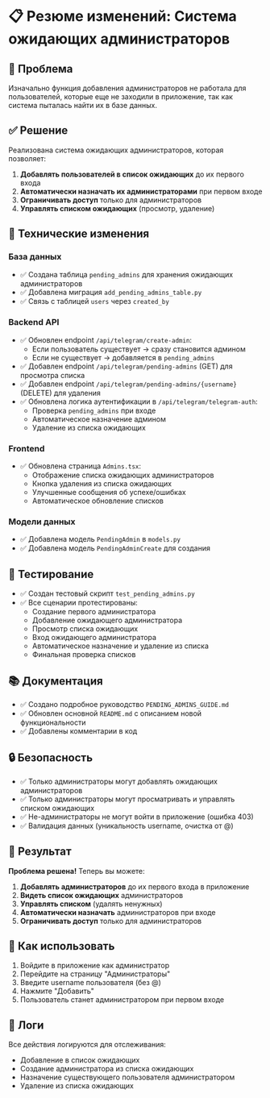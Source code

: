 # 📋 Резюме изменений: Система ожидающих администраторов

## 🎯 Проблема

Изначально функция добавления администраторов не работала для пользователей, которые еще не заходили в приложение, так как система пыталась найти их в базе данных.

## ✅ Решение

Реализована система ожидающих администраторов, которая позволяет:

1. **Добавлять пользователей в список ожидающих** до их первого входа
2. **Автоматически назначать их администраторами** при первом входе
3. **Ограничивать доступ** только для администраторов
4. **Управлять списком ожидающих** (просмотр, удаление)

## 🔧 Технические изменения

### База данных
- ✅ Создана таблица `pending_admins` для хранения ожидающих администраторов
- ✅ Добавлена миграция `add_pending_admins_table.py`
- ✅ Связь с таблицей `users` через `created_by`

### Backend API
- ✅ Обновлен endpoint `/api/telegram/create-admin`:
  - Если пользователь существует → сразу становится админом
  - Если не существует → добавляется в `pending_admins`
- ✅ Добавлен endpoint `/api/telegram/pending-admins` (GET) для просмотра списка
- ✅ Добавлен endpoint `/api/telegram/pending-admins/{username}` (DELETE) для удаления
- ✅ Обновлена логика аутентификации в `/api/telegram/telegram-auth`:
  - Проверка `pending_admins` при входе
  - Автоматическое назначение админом
  - Удаление из списка ожидающих

### Frontend
- ✅ Обновлена страница `Admins.tsx`:
  - Отображение списка ожидающих администраторов
  - Кнопка удаления из списка ожидающих
  - Улучшенные сообщения об успехе/ошибках
  - Автоматическое обновление списков

### Модели данных
- ✅ Добавлена модель `PendingAdmin` в `models.py`
- ✅ Добавлена модель `PendingAdminCreate` для создания

## 🧪 Тестирование

- ✅ Создан тестовый скрипт `test_pending_admins.py`
- ✅ Все сценарии протестированы:
  - Создание первого администратора
  - Добавление ожидающего администратора
  - Просмотр списка ожидающих
  - Вход ожидающего администратора
  - Автоматическое назначение и удаление из списка
  - Финальная проверка списков

## 📚 Документация

- ✅ Создано подробное руководство `PENDING_ADMINS_GUIDE.md`
- ✅ Обновлен основной `README.md` с описанием новой функциональности
- ✅ Добавлены комментарии в код

## 🔒 Безопасность

- ✅ Только администраторы могут добавлять ожидающих администраторов
- ✅ Только администраторы могут просматривать и управлять списком ожидающих
- ✅ Не-администраторы не могут войти в приложение (ошибка 403)
- ✅ Валидация данных (уникальность username, очистка от @)

## 🎉 Результат

**Проблема решена!** Теперь вы можете:

1. **Добавлять администраторов** до их первого входа в приложение
2. **Видеть список ожидающих** администраторов
3. **Управлять списком** (удалять ненужных)
4. **Автоматически назначать** администраторов при входе
5. **Ограничивать доступ** только для администраторов

## 🚀 Как использовать

1. Войдите в приложение как администратор
2. Перейдите на страницу "Администраторы"
3. Введите username пользователя (без @)
4. Нажмите "Добавить"
5. Пользователь станет администратором при первом входе

## 📝 Логи

Все действия логируются для отслеживания:
- Добавление в список ожидающих
- Создание администратора из списка ожидающих
- Назначение существующего пользователя администратором
- Удаление из списка ожидающих 